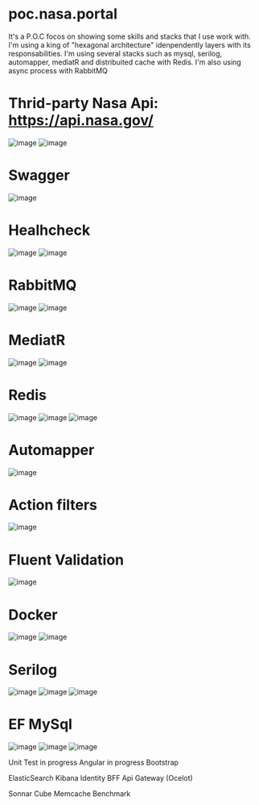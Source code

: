 # poc.nasa.portal
It's a P.O.C focos on showing some skills and stacks that I use work with. I'm using a king of "hexagonal architecture" idenpendently layers with its responsabilities.
I'm using several stacks such as  mysql, serilog, automapper, mediatR and distribuited cache with Redis. I'm also using async process with RabbitMQ

# Thrid-party Nasa Api: https://api.nasa.gov/

![image](https://github.com/wellingtonfzambelli/poc.nasa.portal/assets/41651018/149cf38e-64fa-45c4-b933-1bc8563f8a73)
![image](https://github.com/wellingtonfzambelli/poc.nasa.portal/assets/41651018/21de1dcf-2fbb-4ca3-8057-e617a53baf84)

# Swagger

![image](https://github.com/wellingtonfzambelli/poc.nasa.portal/assets/41651018/6d424ec3-abd1-4d1b-a975-3ddfa8c23987)

# Healhcheck

![image](https://github.com/wellingtonfzambelli/poc.nasa.portal/assets/41651018/e8ea25f1-d495-43b9-821d-2f934bc0ecdd)
![image](https://github.com/wellingtonfzambelli/poc.nasa.portal/assets/41651018/e18e9b6c-748d-46ef-bfc5-ad32a4d587ef)

# RabbitMQ

![image](https://github.com/wellingtonfzambelli/poc.nasa.portal/assets/41651018/b26a1b88-6f40-4964-89f8-73b982a13332)
![image](https://github.com/wellingtonfzambelli/poc.nasa.portal/assets/41651018/4ef16f58-b09e-4a39-9f0c-0501a47dfaa7)

# MediatR

![image](https://github.com/wellingtonfzambelli/poc.nasa.portal/assets/41651018/cd129d15-717f-4d98-828b-f145db33aed3)
![image](https://github.com/wellingtonfzambelli/poc.nasa.portal/assets/41651018/19acc1cd-ffa4-4061-8319-d5e16d705edf)

# Redis

![image](https://github.com/wellingtonfzambelli/poc.nasa.portal/assets/41651018/653d2a7e-2a70-4c43-8cc5-b7f78199f811)
![image](https://github.com/wellingtonfzambelli/poc.nasa.portal/assets/41651018/9884bd36-4c83-41bd-b9fe-1b263b0c3a5b)
![image](https://github.com/wellingtonfzambelli/poc.nasa.portal/assets/41651018/9305c887-125c-48e1-b32c-734176fe8317)

# Automapper

![image](https://github.com/wellingtonfzambelli/poc.nasa.portal/assets/41651018/d6508cbc-2c28-4b8b-be47-c3874306432d)

# Action filters

![image](https://github.com/wellingtonfzambelli/poc.nasa.portal/assets/41651018/7c57cd54-bd9b-413e-b6bd-e550f06566ca)

# Fluent Validation

![image](https://github.com/wellingtonfzambelli/poc.nasa.portal/assets/41651018/163f6bc4-18c6-4f80-9862-357cc78b352f)

# Docker
![image](https://github.com/wellingtonfzambelli/poc.nasa.portal/assets/41651018/f82b1631-66b7-4483-9c9c-93265ab9b3e3)
![image](https://github.com/wellingtonfzambelli/poc.nasa.portal/assets/41651018/6d0cb7e0-75a5-4b01-bab3-7c78203d2645)
	
# Serilog
![image](https://github.com/wellingtonfzambelli/poc.nasa.portal/assets/41651018/be55a4fc-6965-458e-aeac-f31faec0c4ee)
![image](https://github.com/wellingtonfzambelli/poc.nasa.portal/assets/41651018/6e9743e9-6c6e-4b5f-aeba-3aed630e50b3)
![image](https://github.com/wellingtonfzambelli/poc.nasa.portal/assets/41651018/45d88e15-2ea4-4be3-a2fb-81e9bd60aa4f)
 
# EF MySql
![image](https://github.com/wellingtonfzambelli/poc.nasa.portal/assets/41651018/f8f93fa4-a875-499e-9e53-3f3988c0900a)
![image](https://github.com/wellingtonfzambelli/poc.nasa.portal/assets/41651018/4ae19d8f-8bcc-4c4a-b36b-c4039d2cab01)
![image](https://github.com/wellingtonfzambelli/poc.nasa.portal/assets/41651018/6507504e-e252-4823-b12e-09c64671e707)


Unit Test
	in progress
Angular
	in progress
Bootstrap


ElasticSearch
Kibana
Identity
BFF
Api Gateway (Ocelot)


Sonnar Cube
Memcache
Benchmark
